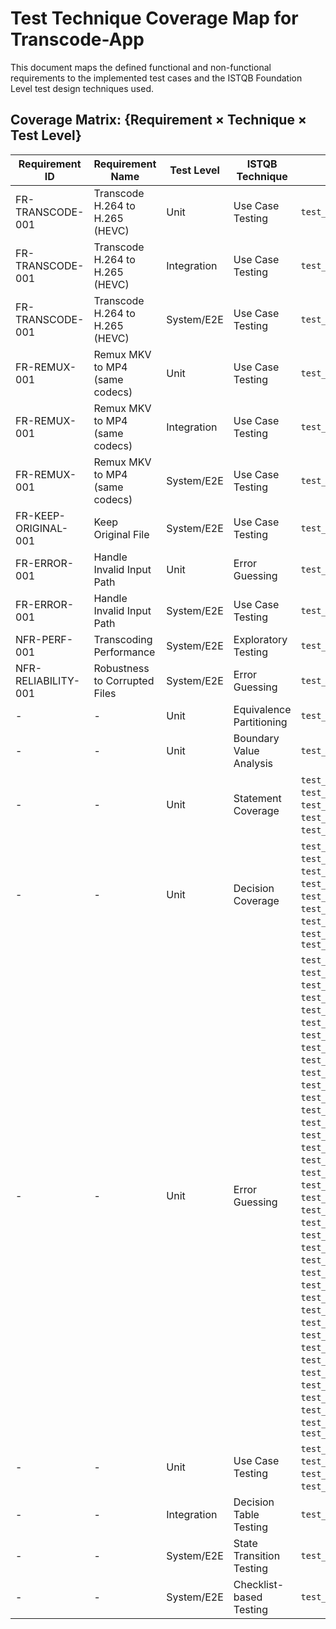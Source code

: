 # Test Technique Coverage Map for Transcode-App

This document maps the defined functional and non-functional requirements to the implemented test cases and the ISTQB Foundation Level test design techniques used.

## Coverage Matrix: {Requirement × Technique × Test Level}

| Requirement ID | Requirement Name | Test Level | ISTQB Technique | Test Case(s) | Coverage Status |
|---|---|---|---|---|---|
| FR-TRANSCODE-001 | Transcode H.264 to H.265 (HEVC) | Unit | Use Case Testing | `test_unit.py::test_main_process_mkv_file` | Covered |
| FR-TRANSCODE-001 | Transcode H.264 to H.265 (HEVC) | Integration | Use Case Testing | `test_integration.py::test_transcode_h264_to_h265` | Covered |
| FR-TRANSCODE-001 | Transcode H.264 to H.265 (HEVC) | System/E2E | Use Case Testing | `test_e2e.py::test_e2e_transcode_h264_to_h265` | Covered |
| FR-REMUX-001 | Remux MKV to MP4 (same codecs) | Unit | Use Case Testing | `test_unit.py::test_main_general_processing_remux_path` | Covered |
| FR-REMUX-001 | Remux MKV to MP4 (same codecs) | Integration | Use Case Testing | `test_integration.py::test_remux_mkv_to_mp4` | Covered |
| FR-REMUX-001 | Remux MKV to MP4 (same codecs) | System/E2E | Use Case Testing | `test_e2e.py::test_e2e_remux_mkv_to_mp4` | Covered |
| FR-KEEP-ORIGINAL-001 | Keep Original File | System/E2E | Use Case Testing | `test_e2e.py::test_e2e_keep_original_flag` | Covered |
| FR-ERROR-001 | Handle Invalid Input Path | Unit | Error Guessing | `test_unit.py::test_cli_invalid_path_error_message` | Covered |
| FR-ERROR-001 | Handle Invalid Input Path | System/E2E | Use Case Testing | `test_e2e.py::test_e2e_invalid_input_path` | Covered |
| NFR-PERF-001 | Transcoding Performance | System/E2E | Exploratory Testing | `test_e2e.py::test_e2e_transcoding_performance` | Covered |
| NFR-RELIABILITY-001 | Robustness to Corrupted Files | System/E2E | Error Guessing | `test_e2e.py::test_e2e_corrupted_file_handling` | Covered |
| - | - | Unit | Equivalence Partitioning | `test_unit.py::test_get_media_info_various_inputs` | Covered (General) |
| - | - | Unit | Boundary Value Analysis | `test_unit.py::test_get_duration_boundary_values` | Covered (General) |
| - | - | Unit | Statement Coverage | `test_unit.py::test_get_ffmpeg_path_statement_coverage`, `test_unit.py::test_get_ffprobe_path_statement_coverage`, `test_unit.py::test_get_media_info_success`, `test_unit.py::test_get_duration`, `test_unit.py::test_is_videotoolbox_available_true`, `test_unit.py::test_is_videotoolbox_available_false`, `test_unit.py::test_transcode_file_success`, `test_unit.py::test_remux_file_success`, `test_unit.py::test_transcode_file_output` | Covered (General) |
| - | - | Unit | Decision Coverage | `test_unit.py::test_is_videotoolbox_available_decision_coverage`, `test_unit.py::test_transcode_file_decision_coverage`, `test_unit.py::test_remux_file_decision_coverage`, `test_unit.py::test_main_remux_existing_temp_file_cleanup`, `test_unit.py::test_main_transcode_existing_temp_file_cleanup`, `test_unit.py::test_main_remux_and_delete_original`, `test_unit.py::test_main_transcode_and_delete_original`, `test_unit.py::test_main_general_processing_remux_path`, `test_unit.py::test_main_general_processing_transcode_path`, `test_unit.py::test_main_existing_output_cleanup` | Covered (General) |
| - | - | Unit | Error Guessing | `test_unit.py::test_get_media_info_file_not_found`, `test_unit.py::test_get_media_info_called_process_error`, `test_unit.py::test_is_videotoolbox_available_error`, `test_unit.py::test_transcode_file_failure`, `test_unit.py::test_remux_file_failure`, `test_unit.py::test_get_media_info_json_decode_error`, `test_unit.py::test_main_invalid_media_info`, `test_unit.py::test_main_error_handling`, `test_unit.py::test_cli_invalid_path`, `test_unit.py::test_main_file_operations_error`, `test_unit.py::test_main_transcode_failure`, `test_unit.py::test_main_remux_failure_cleanup`, `test_unit.py::test_main_transcode_failure_cleanup`, `test_unit.py::test_get_media_info_corrupted_json`, `test_unit.py::test_transcode_file_ffmpeg_not_found`, `test_unit.py::test_remux_file_ffprobe_not_found`, `test_unit.py::test_main_get_media_info_failure`, `test_unit.py::test_main_transcode_failure_message`, `test_unit.py::test_main_remux_failure_message`, `test_unit.py::test_main_makedirs_permission_denied`, `test_unit.py::test_main_remove_original_permission_denied`, `test_unit.py::test_main_move_temp_file_permission_denied`, `test_unit.py::test_main_temp_file_cleanup_failure`, `test_unit.py::test_main_rename_original_to_temp_failure`, `test_unit.py::test_main_copy_original_to_temp_failure`, `test_unit.py::test_main_temp_file_post_move_cleanup_failure`, `test_unit.py::test_main_original_file_post_transcode_cleanup_failure`, `test_unit.py::test_main_original_file_post_remux_cleanup_failure`, `test_unit.py::test_main_rename_original_to_temp_failure_keep_original_false`, `test_unit.py::test_main_copy_original_to_temp_failure_keep_original_false`, `test_unit.py::test_main_temp_file_post_move_cleanup_failure_keep_original_false`, `test_unit.py::test_main_original_file_post_transcode_cleanup_failure_keep_original_false`, `test_unit.py::test_main_original_file_post_remux_cleanup_failure_keep_original_false`, `test_unit.py::test_main_rename_original_to_temp_failure_keep_original_true`, `test_unit.py::test_main_copy_original_to_temp_failure_keep_original_true`, `test_unit.py::test_main_temp_file_post_move_cleanup_failure_keep_original_true`, `test_unit.py::test_main_original_file_post_transcode_cleanup_failure_keep_original_true`, `test_unit.py::test_main_original_file_post_remux_cleanup_failure_keep_original_true`, `test_unit.py::test_main_rename_original_to_temp_failure_keep_original_true_no_fallback`, `test_unit.py::test_main_copy_original_to_temp_failure_keep_original_true_no_fallback`, `test_unit.py::test_main_temp_file_post_move_cleanup_failure_keep_original_true_no_fallback`, `test_unit.py::test_main_original_file_post_transcode_cleanup_failure_keep_original_true_no_fallback`, `test_unit.py::test_main_original_file_post_remux_cleanup_failure_keep_original_true_no_fallback`, `test_unit.py::test_main_rename_original_to_temp_failure_keep_original_false_no_fallback`, `test_unit.py::test_main_copy_original_to_temp_failure_keep_original_false_no_fallback`, `test_unit.py::test_main_temp_file_post_move_cleanup_failure_keep_original_false_no_fallback`, `test_unit.py::test_main_original_file_post_transcode_cleanup_failure_keep_original_false_no_fallback`, `test_unit.py::test_main_original_file_post_remux_cleanup_failure_keep_original_false_no_fallback` | Covered (General) |
| - | - | Unit | Use Case Testing | `test_unit.py::test_main_empty_folder`, `test_unit.py::test_main_with_non_video_file`, `test_unit.py::test_main_skip_non_video_file`, `test_unit.py::test_main_skip_correct_format`, `test_unit.py::test_main_no_video_stream`, `test_unit.py::test_cli_help`, `test_unit.py::test_cli_with_keep_original`, `test_unit.py::test_cli_without_keep_original` | Covered (General) |
| - | - | Integration | Decision Table Testing | `test_integration.py::test_main_decision_table_scenarios` | Covered (General) |
| - | - | System/E2E | State Transition Testing | `test_e2e.py::test_e2e_state_transitions` | Covered (General) |
| - | - | System/E2E | Checklist-based Testing | `test_e2e.py::test_e2e_all_codec_container_combinations` | Covered (General) |
